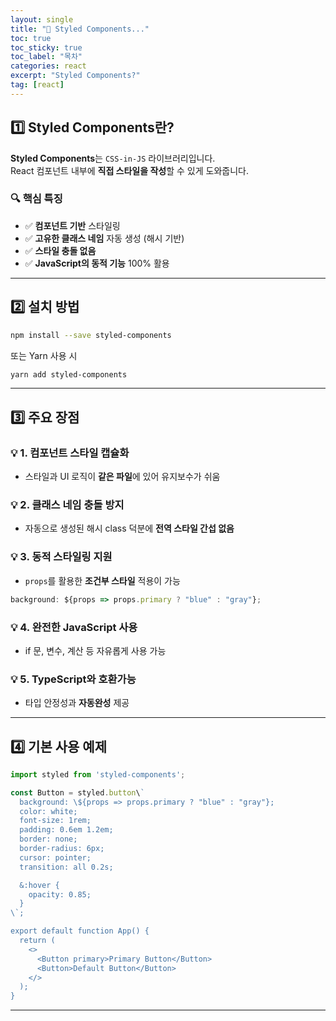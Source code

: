 ```yaml
---
layout: single
title: "📘 Styled Components..."
toc: true
toc_sticky: true
toc_label: "목차"
categories: react
excerpt: "Styled Components?"
tag: [react]
---
```


## 1️⃣ Styled Components란?

**Styled Components**는 `CSS-in-JS` 라이브러리입니다.  
React 컴포넌트 내부에 **직접 스타일을 작성**할 수 있게 도와줍니다.

### 🔍 핵심 특징
- ✅ **컴포넌트 기반** 스타일링  
- ✅ **고유한 클래스 네임** 자동 생성 (해시 기반)  
- ✅ **스타일 충돌 없음**  
- ✅ **JavaScript의 동적 기능** 100% 활용  


---

## 2️⃣ 설치 방법

```bash
npm install --save styled-components
```

또는 Yarn 사용 시

```bash
yarn add styled-components
```

---

## 3️⃣ 주요 장점 

### 💡 1. 컴포넌트 스타일 캡슐화
- 스타일과 UI 로직이 **같은 파일**에 있어 유지보수가 쉬움

### 💡 2. 클래스 네임 충돌 방지
- 자동으로 생성된 해시 class 덕분에 **전역 스타일 간섭 없음**

### 💡 3. 동적 스타일링 지원
- `props`를 활용한 **조건부 스타일** 적용이 가능

```jsx
background: ${props => props.primary ? "blue" : "gray"};
```

### 💡 4. 완전한 JavaScript 사용
- if 문, 변수, 계산 등 자유롭게 사용 가능

### 💡 5. TypeScript와 호환가능
- 타입 안정성과 **자동완성** 제공

---

## 4️⃣ 기본 사용 예제

```jsx
import styled from 'styled-components';

const Button = styled.button\`
  background: \${props => props.primary ? "blue" : "gray"};
  color: white;
  font-size: 1rem;
  padding: 0.6em 1.2em;
  border: none;
  border-radius: 6px;
  cursor: pointer;
  transition: all 0.2s;

  &:hover {
    opacity: 0.85;
  }
\`;

export default function App() {
  return (
    <>
      <Button primary>Primary Button</Button>
      <Button>Default Button</Button>
    </>
  );
}
```

---